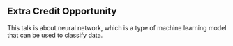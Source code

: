 ## Extra Credit Opportunity
This talk is about neural network, which is a type of machine learning model that can be used to classify data.
